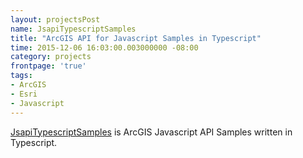 ```yaml
---
layout: projectsPost
name: JsapiTypescriptSamples
title: "ArcGIS API for Javascript Samples in Typescript"
time: 2015-12-06 16:03:00.003000000 -08:00
category: projects
frontpage: 'true'
tags: 
- ArcGIS
- Esri
- Javascript
---
```


[JsapiTypescriptSamples](http://www.amreldib.com/JsapiTypescriptSamples/) is ArcGIS Javascript API Samples written in Typescript.  